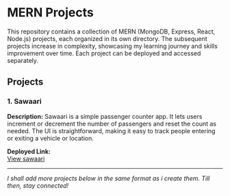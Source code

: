 # MERN Projects

This repository contains a collection of MERN (MongoDB, Express, React, Node.js) projects, each organized in its own directory. The subsequent projects increase in complexity, showcasing my learning journey and skills improvement over time. Each project can be deployed and accessed separately.

## Projects

### 1. Sawaari
**Description:** Sawaari is a simple passenger counter app. It lets users increment or decrement the number of passengers and reset the count as needed. The UI is straightforward, making it easy to track people entering or exiting a vehicle or location.

**Deployed Link:**  
[View sawaari](https://di49v.github.io/mern-projects/sawaari/)

---

*I shall add more projects below in the same format as i create them. Till then, stay connected!*